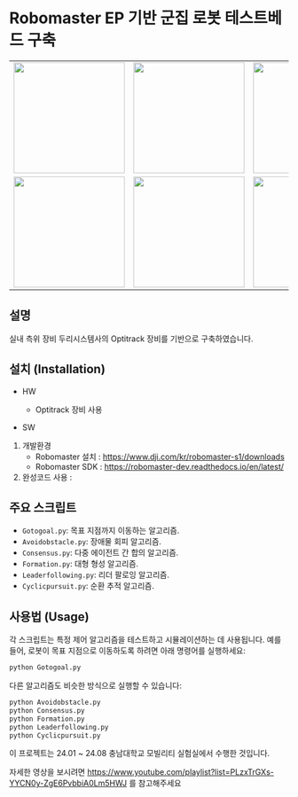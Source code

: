 # Robomaster EP 기반 군집 로봇 테스트베드 구축

<table>
  <tr>
    <td><img src="https://github.com/user-attachments/assets/02173d7c-6904-47db-99b2-20c5cc657b2e" width="200"/></td>
    <td><img src="https://github.com/user-attachments/assets/e4e1c530-b803-40e1-a53f-263e01b3aca7" width="200"/></td>
    <td><img src="https://github.com/user-attachments/assets/9abeff15-d530-4a2f-93cf-0e21465c6bf9" width="200"/></td>
    <td rowspan="2"><img src="https://github.com/user-attachments/assets/9cccd273-e668-449f-af7c-282fc7f8fa97" width="400"/></td>
  </tr>
  <tr>
    <td><img src="https://github.com/user-attachments/assets/f5d0a633-bb3e-47cb-9df2-1543d886eca9" width="200"/></td>
    <td><img src="https://github.com/user-attachments/assets/a7002302-eb93-49a2-8634-a670e2af97fd" width="200"/></td>
    <td><img src="https://github.com/user-attachments/assets/7f5f2b42-3aa2-4be8-8db7-f0e2f475e7c1" width="200"/></td>
    </tr>
</table>


## 설명
실내 측위 장비 두리시스템사의 Optitrack 장비를 기반으로 구축하였습니다.


## 설치 (Installation)

- HW
  - Optitrack 장비 사용

- SW
1. 개발환경
   - Robomaster 설치 : https://www.dji.com/kr/robomaster-s1/downloads
   - Robomaster SDK : https://robomaster-dev.readthedocs.io/en/latest/
2. 완성코드 사용 : 


## 주요 스크립트
- `Gotogoal.py`: 목표 지점까지 이동하는 알고리즘.
- `Avoidobstacle.py`: 장애물 회피 알고리즘.
- `Consensus.py`: 다중 에이전트 간 합의 알고리즘.
- `Formation.py`: 대형 형성 알고리즘.
- `Leaderfollowing.py`: 리더 팔로잉 알고리즘.
- `Cyclicpursuit.py`: 순환 추적 알고리즘.


## 사용법 (Usage)

각 스크립트는 특정 제어 알고리즘을 테스트하고 시뮬레이션하는 데 사용됩니다. 예를 들어, 로봇이 목표 지점으로 이동하도록 하려면 아래 명령어를 실행하세요:

```bash
python Gotogoal.py
```

다른 알고리즘도 비슷한 방식으로 실행할 수 있습니다:

```bash
python Avoidobstacle.py
python Consensus.py
python Formation.py
python Leaderfollowing.py
python Cyclicpursuit.py
```

이 프로젝트는 24.01 ~ 24.08 충남대학교 모빌리티 실험실에서 수행한 것입니다.

자세한 영상을 보시려면 https://www.youtube.com/playlist?list=PLzxTrGXs-YYCN0y-ZgE6PvbbiA0Lm5HWJ 를 참고해주세요
